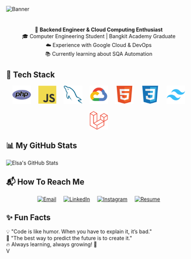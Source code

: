 ![Banner](https://private-user-images.githubusercontent.com/165486607/411987776-c6c0bc54-52d4-4b97-aea0-ad286ee05d43.png?jwt=eyJhbGciOiJIUzI1NiIsInR5cCI6IkpXVCJ9.eyJpc3MiOiJnaXRodWIuY29tIiwiYXVkIjoicmF3LmdpdGh1YnVzZXJjb250ZW50LmNvbSIsImtleSI6ImtleTUiLCJleHAiOjE3MzkyODAxMDAsIm5iZiI6MTczOTI3OTgwMCwicGF0aCI6Ii8xNjU0ODY2MDcvNDExOTg3Nzc2LWM2YzBiYzU0LTUyZDQtNGI5Ny1hZWEwLWFkMjg2ZWUwNWQ0My5wbmc_WC1BbXotQWxnb3JpdGhtPUFXUzQtSE1BQy1TSEEyNTYmWC1BbXotQ3JlZGVudGlhbD1BS0lBVkNPRFlMU0E1M1BRSzRaQSUyRjIwMjUwMjExJTJGdXMtZWFzdC0xJTJGczMlMkZhd3M0X3JlcXVlc3QmWC1BbXotRGF0ZT0yMDI1MDIxMVQxMzE2NDBaJlgtQW16LUV4cGlyZXM9MzAwJlgtQW16LVNpZ25hdHVyZT0xOWI2YzNiYTVhMTRiNjg1OWEwZjU3OTBkODk0OGQwNzFhYjI1M2I3MmU2Nzk5MTM5ODQwYTUwNGRlNWI2ZmE0JlgtQW16LVNpZ25lZEhlYWRlcnM9aG9zdCJ9.hO8qg2k3Lu_h4V5lV_a22LrU4R2OHXOqgx27QVmjwps)
<h1 align="center"></h1>

<p align="center">
  🚀 <strong>Backend Engineer & Cloud Computing Enthusiast</strong> <br>
  🎓 Computer Engineering Student | Bangkit Academy Graduate <br>
  ☁️ Experience with Google Cloud & DevOps <br>
  📚 Currently learning about SQA Automation  
</p>

## 🚀 Tech Stack  
<p align="center" style="display: flex; flex-wrap: wrap; justify-content: center; gap: 20px;">
  <img src="https://raw.githubusercontent.com/devicons/devicon/master/icons/php/php-original.svg" alt="PHP" width="50" height="50"/>
  <img src="https://raw.githubusercontent.com/devicons/devicon/master/icons/javascript/javascript-original.svg" alt="JavaScript" width="50" height="50"/>
  <img src="https://raw.githubusercontent.com/devicons/devicon/master/icons/mysql/mysql-original.svg" alt="MySQL" width="50" height="50"/>
  <img src="https://raw.githubusercontent.com/devicons/devicon/master/icons/googlecloud/googlecloud-original.svg" alt="Google Cloud" width="50" height="50"/>
  <img src="https://raw.githubusercontent.com/devicons/devicon/master/icons/html5/html5-original.svg" alt="HTML5" width="50" height="50"/>
  <img src="https://raw.githubusercontent.com/devicons/devicon/master/icons/css3/css3-original.svg" alt="CSS3" width="50" height="50"/>
  <img src="https://raw.githubusercontent.com/devicons/devicon/master/icons/tailwindcss/tailwindcss-original.svg" alt="Tailwind CSS" width="50" height="50"/>
  <img src="https://raw.githubusercontent.com/devicons/devicon/master/icons/laravel/laravel-original.svg" alt="Laravel" width="50" height="50"/>

</p>

## 📊 My GitHub Stats

![Elsa's GitHub Stats](https://github-readme-stats.vercel.app/api?username=mattocx&show_icons=true&hide_title=true&include_all_commits=true&count_private=true&theme=radical)

 

## 📬 How To Reach Me
<p align="center" style="display: flex; justify-content: center; gap: 20px;">
  <a href="mailto:elsayonata@gmail.com">
    <img src="https://img.shields.io/badge/Email-D14836?style=for-the-badge&logo=gmail&logoColor=white" alt="Email">
  </a>
  <a href="https://linkedin.com/in/elsayonatasugiono">
    <img src="https://img.shields.io/badge/LinkedIn-0077B5?style=for-the-badge&logo=linkedin&logoColor=white" alt="LinkedIn">
  </a>
  <a href="https://instagram.com/elsayosu">
    <img src="https://img.shields.io/badge/Instagram-E4405F?style=for-the-badge&logo=instagram&logoColor=white" alt="Instagram">
  </a>
  <a href="https://private-user-images.githubusercontent.com/165486607/412010221-037cb18a-ed06-4306-bf23-26b27885eefc.png?jwt=eyJhbGciOiJIUzI1NiIsInR5cCI6IkpXVCJ9.eyJpc3MiOiJnaXRodWIuY29tIiwiYXVkIjoicmF3LmdpdGh1YnVzZXJjb250ZW50LmNvbSIsImtleSI6ImtleTUiLCJleHAiOjE3MzkyODM4MDAsIm5iZiI6MTczOTI4MzUwMCwicGF0aCI6Ii8xNjU0ODY2MDcvNDEyMDEwMjIxLTAzN2NiMThhLWVkMDYtNDMwNi1iZjIzLTI2YjI3ODg1ZWVmYy5wbmc_WC1BbXotQWxnb3JpdGhtPUFXUzQtSE1BQy1TSEEyNTYmWC1BbXotQ3JlZGVudGlhbD1BS0lBVkNPRFlMU0E1M1BRSzRaQSUyRjIwMjUwMjExJTJGdXMtZWFzdC0xJTJGczMlMkZhd3M0X3JlcXVlc3QmWC1BbXotRGF0ZT0yMDI1MDIxMVQxNDE4MjBaJlgtQW16LUV4cGlyZXM9MzAwJlgtQW16LVNpZ25hdHVyZT0wN2Y1OGVmYjg5NWQxMGY4NmRiZTYxN2ExYWZkMWY3OTU2ODhkMDgwYjQ1OGQzNWZiYmM0MzBlMjI1NmUyMDI1JlgtQW16LVNpZ25lZEhlYWRlcnM9aG9zdCJ9.kY_Wfg2adjJIcGeq8UojohWebuPgdFAZwn8v8wA2cD0">
    <img src="https://img.shields.io/badge/Resume-000000?style=for-the-badge&logo=adobeacrobatreader&logoColor=white" alt="Resume">
  </a>
</p>


## ✨ Fun Facts  
💡 "Code is like humor. When you have to explain it, it’s bad."  
🚀 "The best way to predict the future is to create it."  
🔥 Always learning, always growing! 🚀  
V

